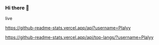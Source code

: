 ### Hi there 👋

live

https://github-readme-stats.vercel.app/api?username=Plalyy

https://github-readme-stats.vercel.app/api/top-langs/?username=Plalyy
